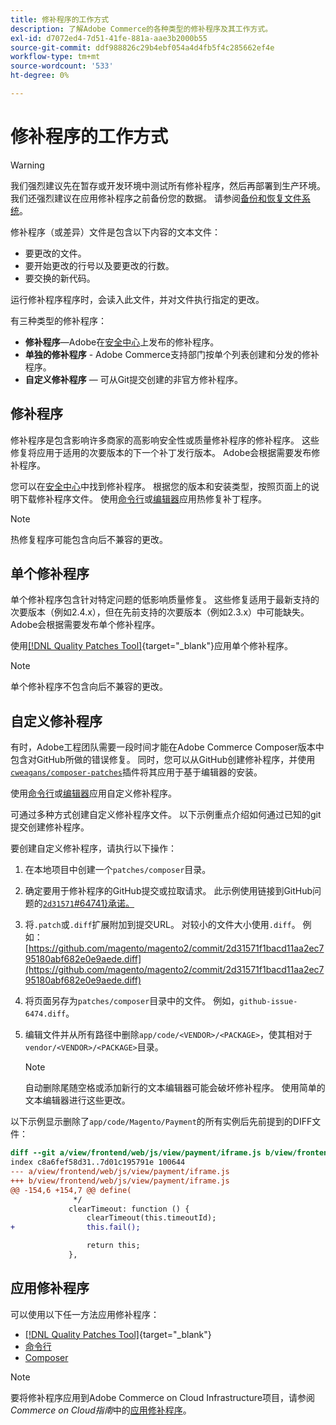 ```yaml
---
title: 修补程序的工作方式
description: 了解Adobe Commerce的各种类型的修补程序及其工作方式。
exl-id: d7072ed4-7d51-41fe-881a-aae3b2000b55
source-git-commit: ddf988826c29b4ebf054a4d4fb5f4c285662ef4e
workflow-type: tm+mt
source-wordcount: '533'
ht-degree: 0%

---
```


# 修补程序的工作方式

>[!WARNING]
>
>我们强烈建议先在暂存或开发环境中测试所有修补程序，然后再部署到生产环境。 我们还强烈建议在应用修补程序之前备份您的数据。 请参阅[备份和恢复文件系统](../../installation/tutorials/backup.md)。

修补程序（或差异）文件是包含以下内容的文本文件：

- 要更改的文件。
- 要开始更改的行号以及要更改的行数。
- 要交换的新代码。

运行修补程序程序时，会读入此文件，并对文件执行指定的更改。

有三种类型的修补程序：

- **修补程序**—Adobe在[安全中心](https://magento.com/security/patches)上发布的修补程序。
- **单独的修补程序** - Adobe Commerce支持部门按单个列表创建和分发的修补程序。
- **自定义修补程序** — 可从Git提交创建的非官方修补程序。

## 修补程序

修补程序是包含影响许多商家的高影响安全性或质量修补程序的修补程序。 这些修复将应用于适用的次要版本的下一个补丁发行版本。 Adobe会根据需要发布修补程序。

您可以在[安全中心](https://magento.com/security/patches)中找到修补程序。 根据您的版本和安装类型，按照页面上的说明下载修补程序文件。 使用[命令行](../patches/apply.md#)或[编辑器](../patches/apply.md)应用热修复补丁程序。

>[!NOTE]
>
>热修复程序可能包含向后不兼容的更改。

## 单个修补程序

单个修补程序包含针对特定问题的低影响质量修复。 这些修复适用于最新支持的次要版本（例如2.4.x），但在先前支持的次要版本（例如2.3.x）中可能缺失。 Adobe会根据需要发布单个修补程序。

使用[[!DNL Quality Patches Tool]](https://experienceleague.adobe.com/tools/commerce-quality-patches/index.html){target="_blank"}应用单个修补程序。

>[!NOTE]
>
>单个修补程序不包含向后不兼容的更改。

## 自定义修补程序

有时，Adobe工程团队需要一段时间才能在Adobe Commerce Composer版本中包含对GitHub所做的错误修复。 同时，您可以从GitHub创建修补程序，并使用[`cweagans/composer-patches`](https://github.com/cweagans/composer-patches/)插件将其应用于基于编辑器的安装。

使用[命令行](apply.md#command-line)或[编辑器](apply.md#composer)应用自定义修补程序。

可通过多种方式创建自定义修补程序文件。 以下示例重点介绍如何通过已知的git提交创建修补程序。

要创建自定义修补程序，请执行以下操作：

1. 在本地项目中创建一个`patches/composer`目录。
1. 确定要用于修补程序的GitHub提交或拉取请求。 此示例使用链接到GitHub问题[](https://github.com/magento/magento2/issues/6474)的[`2d31571`#64741}承诺。](https://github.com/magento/magento2/commit/2d31571f1bacd11aa2ec795180abf682e0e9aede)
1. 将`.patch`或`.diff`扩展附加到提交URL。 对较小的文件大小使用`.diff`。 例如：[https://github.com/magento/magento2/commit/2d31571f1bacd11aa2ec795180abf682e0e9aede.diff](https://github.com/magento/magento2/commit/2d31571f1bacd11aa2ec795180abf682e0e9aede.diff)
1. 将页面另存为`patches/composer`目录中的文件。 例如，`github-issue-6474.diff`。
1. 编辑文件并从所有路径中删除`app/code/<VENDOR>/<PACKAGE>`，使其相对于`vendor/<VENDOR>/<PACKAGE>`目录。

   >[!NOTE]
   >
   >自动删除尾随空格或添加新行的文本编辑器可能会破坏修补程序。 使用简单的文本编辑器进行这些更改。

以下示例显示删除了`app/code/Magento/Payment`的所有实例后先前提到的DIFF文件：

```diff
diff --git a/view/frontend/web/js/view/payment/iframe.js b/view/frontend/web/js/view/payment/iframe.js
index c8a6fef58d31..7d01c195791e 100644
--- a/view/frontend/web/js/view/payment/iframe.js
+++ b/view/frontend/web/js/view/payment/iframe.js
@@ -154,6 +154,7 @@ define(
              */
             clearTimeout: function () {
                 clearTimeout(this.timeoutId);
+                this.fail();

                 return this;
             },
```

## 应用修补程序

可以使用以下任一方法应用修补程序：

- [[!DNL Quality Patches Tool]](https://experienceleague.adobe.com/tools/commerce-quality-patches/index.html){target="_blank"}
- [命令行](/help/upgrade/patches/apply.md#command-line)
- [Composer](/help/upgrade/patches/apply.md#composer)

>[!NOTE]
>
>要将修补程序应用到Adobe Commerce on Cloud Infrastructure项目，请参阅&#x200B;_Commerce on Cloud指南_&#x200B;中的[应用修补程序](https://experienceleague.adobe.com/docs/commerce-cloud-service/user-guide/develop/upgrade/apply-patches.html)。
